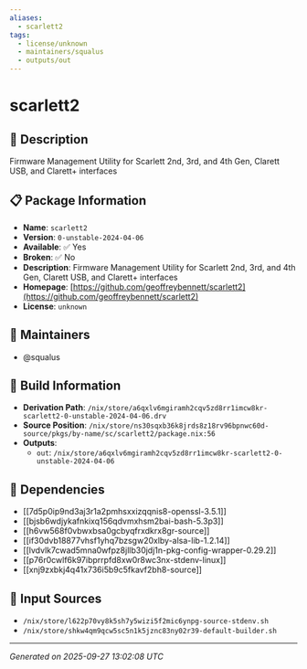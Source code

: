 ```yaml
---
aliases:
  - scarlett2
tags:
  - license/unknown
  - maintainers/squalus
  - outputs/out
---
```


# scarlett2

## 📝 Description

Firmware Management Utility for Scarlett 2nd, 3rd, and 4th Gen, Clarett USB, and Clarett+ interfaces

## 📋 Package Information

- **Name**: `scarlett2`
- **Version**: `0-unstable-2024-04-06`
- **Available**: ✅ Yes
- **Broken**: ✅ No
- **Description**: Firmware Management Utility for Scarlett 2nd, 3rd, and 4th Gen, Clarett USB, and Clarett+ interfaces
- **Homepage**: [https://github.com/geoffreybennett/scarlett2](https://github.com/geoffreybennett/scarlett2)
- **License**: `unknown`
## 👥 Maintainers

- @squalus


## 🔧 Build Information

- **Derivation Path**: `/nix/store/a6qxlv6mgiramh2cqv5zd8rr1imcw8kr-scarlett2-0-unstable-2024-04-06.drv`
- **Source Position**: `/nix/store/ns30sqxb36k8jrds8z18rv96bpnwc60d-source/pkgs/by-name/sc/scarlett2/package.nix:56`
- **Outputs**:
  - `out`:  `/nix/store/a6qxlv6mgiramh2cqv5zd8rr1imcw8kr-scarlett2-0-unstable-2024-04-06`

## 🔗 Dependencies

- [[7d5p0ip9nd3aj3r1a2pmhsxxizqqnis8-openssl-3.5.1]]
- [[bjsb6wdjykafnkixq156qdvmxhsm2bai-bash-5.3p3]]
- [[h6vw568f0vbwxbsa0gcbyqfrxdkrx8gr-source]]
- [[if30dvb18877vhsf1yhq7bzsgw20xlby-alsa-lib-1.2.14]]
- [[lvdvlk7cwad5mna0wfpz8jllb30jdj1n-pkg-config-wrapper-0.29.2]]
- [[p76r0cwlf6k97ibprrpfd8xw0r8wc3nx-stdenv-linux]]
- [[xnj9zxbkj4q41x736i5b9c5fkavf2bh8-source]]

## 📁 Input Sources

- `/nix/store/l622p70vy8k5sh7y5wizi5f2mic6ynpg-source-stdenv.sh`
- `/nix/store/shkw4qm9qcw5sc5n1k5jznc83ny02r39-default-builder.sh`

---
*Generated on 2025-09-27 13:02:08 UTC*
